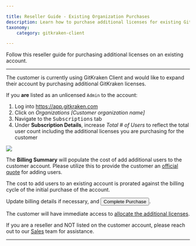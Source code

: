 ```yaml
---

title: Reseller Guide - Existing Organization Purchases
description: Learn how to purchase additional licenses for existing GitKraken organizations
taxonomy:
    category: gitkraken-client

---
```


Follow this reseller guide for purchasing additional licenses on an existing account.

***

The customer is currently using GitKraken Client and would like to expand their account by purchasing additional GitKraken licenses.

If you <strong>are</strong> listed as an unlicensed `Admin` to the account:

1. Log into <a href="https://app.gitkraken.com" target="_blank">https://app.gitkraken.com</a>
2. Click on <em class="context-menu">Organizations  <i class="fa fa-caret-right"></i> [Customer organization name]</em>
3. Navigate to the <kbd>Subscriptions</kbd> tab
4. Under <strong>Subscription Details</strong>, increase *Total # of Users* to reflect the total user count including the additional licenses you are purchasing for the customer

<img src="/wp-content/uploads/existing-purchases.gif" class="img-responsive center img-bordered">

The <strong>Billing Summary</strong> will populate the cost of add additional users to the customer account. Please utilize this to provide the customer an <a href="/account/quotes">official quote</a> for adding users.

<div class='callout callout--basic'>
    <p> The cost to add users to an existing account is prorated against the billing cycle of the initial purchase of the account.
</p>
</div>

Update billing details if necessary, and <button class='button button--success button--ui button--nolink'>Complete Purchase</button>.

The customer will have immediate access to <a href="/account/organizations/#allocating-licenses">allocate the additional licenses</a>.

<div class='callout callout--warning'>
    <p> If you are a reseller and NOT listed on the customer account, please reach out to our <a href="mailto:sales@gitkraken.com">Sales</a> team for assistance. </p>
</div>

***